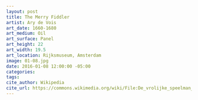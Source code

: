 ```yaml
---
layout: post
title: The Merry Fiddler
artist: Ary de Vois
art_date: 1660-1680
art_medium: Oil
art_surface: Panel
art_height: 22
art_width: 19.5
art_location: Rijksmuseum, Amsterdam
image: 01-08.jpg
date: 2016-01-08 12:00:00 -05:00
categories:
tags:
cite_author: Wikipedia
cite_url: https://commons.wikimedia.org/wiki/File:De_vrolijke_speelman_Rijksmuseum_SK-A-457.jpeg
---
```

